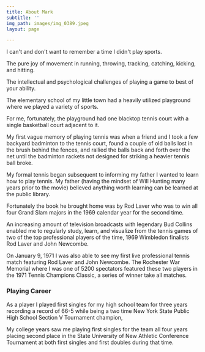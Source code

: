 ```yaml
---
title: About Mark
subtitle: ''
img_path: images/img_0389.jpeg
layout: page

---
```

I can't and don't want to remember a time I didn't play sports.

The pure joy of movement in running, throwing, tracking, catching, kicking, and hitting. 

The intellectual and psychological challenges of playing a game to best of your ability.

The elementary school of my little town had a heavily utilized playground where we played a variety of sports.

For me, fortunately, the playground had one blacktop tennis court with a single basketball court adjacent to it.

My first vague memory of playing tennis was when a friend and I took a few backyard  badminton to the tennis court, found a couple of old balls lost in the brush behind the fences, and rallied the balls back and forth over the net until the badminton rackets not designed for striking a heavier tennis ball broke.  

 

My formal tennis began subsequent to informing my father I wanted to learn how to play tennis. My father (having the mindset of Will Hunting many years prior to the movie) believed anything worth learning can be learned at the public library.

Fortunately the book he brought home was by Rod Laver who was to win all four Grand Slam majors in the 1969 calendar year for the second time.

An increasing amount of television broadcasts with legendary Bud Collins enabled me to regularly study, learn, and visualize from the tennis games of two of the top professional players of the time, 1969 Wimbledon finalists Rod Laver and John Newcombe.

On January 9, 1971 I was also able to see my first live professional tennis match featuring Rod Laver and John Newcombe. The Rochester War Memorial where I was one of 5200 spectators featured these two players in the 1971 Tennis Champions Classic, a series of winner take all matches.

### Playing Career

As a player I played first singles for my high school team for three years recording a record of 66-5 while being a two time New York State Public High School Section V Tournament champion,

My college years saw me playing first singles for the team all four years placing second place in the State University of New Athletic Conference Tournament at both first singles and first doubles during that time.